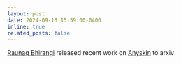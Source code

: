 ```yaml
---
layout: post
date: 2024-09-15 15:59:00-0400
inline: true
related_posts: false
---
```


[Raunaq Bhirangi](https://raunaqbhirangi.github.io/) released recent work on [Anyskin](https://arxiv.org/abs/2409.08276) to arxiv
